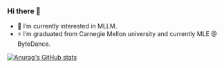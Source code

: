 ### Hi there 👋

<!--
**QuLiao1117/QuLiao1117** is a ✨ _special_ ✨ repository because its `README.md` (this file) appears on your GitHub profile.

Here are some ideas to get you started:


- 🤔 I’m looking for help with ...
- 💬 Ask me about ...
- 📫 How to reach me: ...
- 😄 Pronouns: ...
- ⚡ Fun fact: ...
- 👯 
-->
- 🔭 I’m currently interested in MLLM.
- ⚡ I’m graduated from Carnegie Mellon university and currently MLE @ ByteDance.

[![Anurag's GitHub stats](https://github-readme-stats.vercel.app/api?username=QuLiao1117&count_private=true)](https://github.com/anuraghazra/github-readme-stats)
